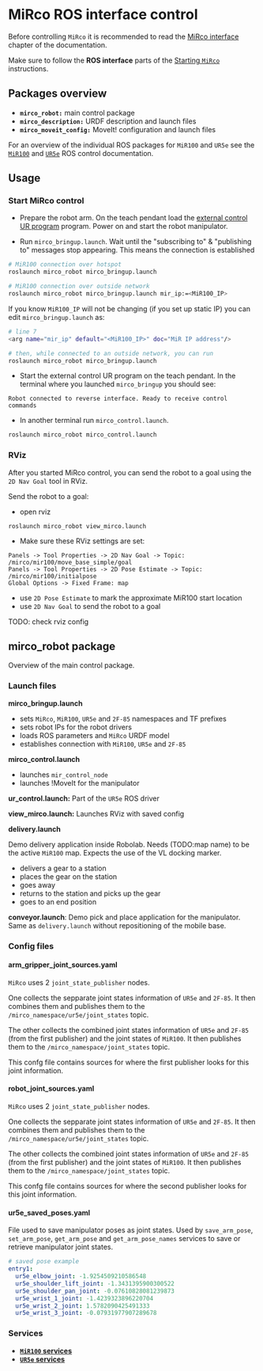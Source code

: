 # MiRco ROS interface control
Before controlling `MiRco` it is recommended to read the [MiRco interface](./mirco_interface.md) chapter of the documentation.

Make sure to follow the **ROS interface** parts of the [Starting `MiRco`](./mirco_start.md) instructions.

## Packages overview
- **`mirco_robot:`** main control package
- **`mirco_description:`** URDF description and launch files
- **`mirco_moveit_config:`** MoveIt! configuration and launch files

For an overview of the individual ROS packages for `MiR100` and `UR5e` see the [`MiR100`](../MiR100/mir_ros_control.md) and [`UR5e`](../UR5e_2F85/ur_2f85_ros_control.md) ROS control documentation.

## Usage
### Start MiRco control
- Prepare the robot arm. On the teach pendant load the [external control UR program](./mirco_start.md/#external-control-ur-program) program. Power on and start the robot manipulator.

- Run `mirco_bringup.launch`. Wait until the "subscribing to" & "publishing to" messages stop appearing. This means the connection is established
```bash
# MiR100 connection over hotspot
roslaunch mirco_robot mirco_bringup.launch

# MiR100 connection over outside network
roslaunch mirco_robot mirco_bringup.launch mir_ip:=<MiR100_IP>

```
If you know `MiR100_IP` will not be changing (if you set up static IP) you can edit `mirco_bringup.launch` as:
```bash
# line 7
<arg name="mir_ip" default="<MiR100_IP>" doc="MiR IP address"/>

# then, while connected to an outside network, you can run 
roslaunch mirco_robot mirco_bringup.launch
```

- Start the external control UR program on the teach pendant. In the terminal where you launched `mirco_bringup` you should see:
```
Robot connected to reverse interface. Ready to receive control commands
```

- In another terminal run `mirco_control.launch`. 
```bash
roslaunch mirco_robot mirco_control.launch
```

### RViz
After you started MiRco control, you can send the robot to a goal using the `2D Nav Goal` tool in RViz.  

Send the robot to a goal:

- open rviz
```
roslaunch mirco_robot view_mirco.launch
```
- Make sure these RViz settings are set:
```
Panels -> Tool Properties -> 2D Nav Goal -> Topic: /mirco/mir100/move_base_simple/goal
Panels -> Tool Properties -> 2D Pose Estimate -> Topic: /mirco/mir100/initialpose
Global Options -> Fixed Frame: map
```
- use `2D Pose Estimate` to mark the approximate MiR100 start location
- use `2D Nav Goal` to send the robot to a goal

TODO: check rviz config

## mirco_robot package
Overview of the main control package.

### Launch files
**mirco_bringup.launch**

- sets `MiRco`, `MiR100`, `UR5e` and `2F-85` namespaces and TF prefixes
- sets robot IPs for the robot drivers
- loads ROS parameters and `MiRco` URDF model
- establishes connection with `MiR100`, `UR5e` and `2F-85`

**mirco_control.launch**

- launches `mir_control_node`
- launches !MoveIt for the manipulator

**ur_control.launch:** Part of the `UR5e` ROS driver

**view_mirco.launch:** Launches RViz with saved config

**delivery.launch**

Demo delivery application inside Robolab. Needs (TODO:map name) to be the active `MiR100` map. Expects the use of the VL docking marker. 

- delivers a gear to a station
- places the gear on the station
- goes away
- returns to the station and picks up the gear
- goes to an end position 

**conveyor.launch**: Demo pick and place application for the manipulator. Same as `delivery.launch` without repositioning of the mobile base.

### Config files
#### arm_gripper_joint_sources.yaml
`MiRco` uses 2 `joint_state_publisher` nodes. 

One collects the sepparate joint states information of `UR5e` and `2F-85`. It then combines them and publishes them to the `/mirco_namespace/ur5e/joint_states` topic.

The other collects the combined joint states information of `UR5e` and `2F-85` (from the first publisher) and the joint states of `MiR100`. It then publishes them to the `/mirco_namespace/joint_states` topic.

This confg file contains sources for where the first publisher looks for this joint information.

#### robot_joint_sources.yaml
`MiRco` uses 2 `joint_state_publisher` nodes. 

One collects the sepparate joint states information of `UR5e` and `2F-85`. It then combines them and publishes them to the `/mirco_namespace/ur5e/joint_states` topic.

The other collects the combined joint states information of `UR5e` and `2F-85` (from the first publisher) and the joint states of `MiR100`. It then publishes them to the `/mirco_namespace/joint_states` topic.

This confg file contains sources for where the second publisher looks for this joint information.

#### ur5e_saved_poses.yaml
File used to save manipulator poses as joint states. Used by `save_arm_pose`, `set_arm_pose`, `get_arm_pose` and `get_arm_pose_names` services to save or retrieve manipulator joint states.

```yaml
# saved pose example
entry1:
  ur5e_elbow_joint: -1.9254509210586548
  ur5e_shoulder_lift_joint: -1.3431395900300522
  ur5e_shoulder_pan_joint: -0.07610828081239873
  ur5e_wrist_1_joint: -1.4239323896220704
  ur5e_wrist_2_joint: 1.5782090425491333
  ur5e_wrist_3_joint: -0.07931977907289678
```

### Services

- **[`MiR100` services](../MiR100/mir_ros_control.md/#services)**
- **[`UR5e` services](../UR5e_2F85/ur_2f85_ros_control.md/#services)**